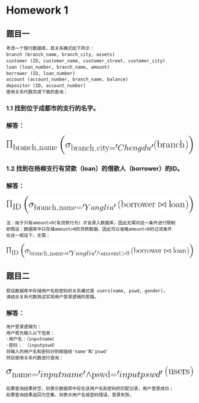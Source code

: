 # Homework 1
## 题目一
```txt
考虑一个银行数据库，其关系模式如下所示：
branch (branch_name, branch_city, assets)
customer (ID, customer_name, customer_street, customer_city)
loan (loan_number, branch_name, amount)
borrower (ID, loan_number)
account (account_number, branch_name, balance)
depositor (ID, account_number)
使用关系代数完成下面的查询：
```
### 1.1 找到位于成都市的支行的名字。
### 解答：
![1.1](1images/1/1.1.png)


### 1.2 找到在杨柳支行有贷款（loan）的借款人（borrower）的ID。
### 解答：
![1.2.1](1images/1/1.2.1.png)
```txt
注：由于只有amount>0(有贷款行为）才会录入数据库，因此无需对这一条件进行限制
即假设：数据库中只存储amount>0的贷款数据，因此可以省略amount>0的过滤条件
在这一假设下，无需：
```
![1.2.2](1images/1/1.2.2.png)
## 题目二
```txt
假设数据库中存储用户名和密码的关系模式是 users(name, pswd, gender)，
请结合关系代数简述实现用户登录逻辑的思路。
```
### 解答：
```txt
用户登录逻辑为：
用户首先输入以下信息：
-用户名：（inputname）
-密码： （inputpswd）
将输入的用户名和密码分别赋值给'name'和'pswd'
然后使用关系代数进行查询：
```
![2](1images/1/2.png)
```txt
如果查询结果非空，则表示数据库中存在该用户名和密码的匹配记录，用户登录成功；
如果查询结果返回为空集，则表示用户名或密码错误，登录失败。
```

